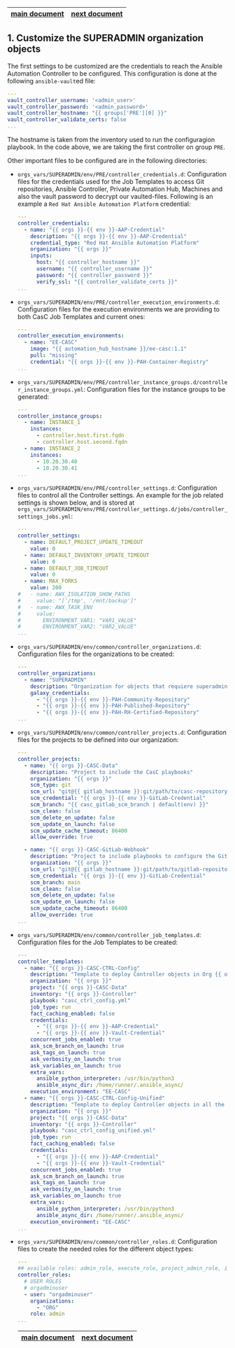 | [main document][main_doc] | [next document][step_2] |
|:--:|:--:|

## 1. Customize the SUPERADMIN organization objects

The first settings to be customized are the credentials to reach the Ansible Automation Controller to be configured. This configuration is done at the following `ansible-vault`ed file:

```yaml
---
vault_controller_username: '<admin_user>'
vault_controller_password: '<admin_password>'
vault_controller_hostname: "{{ groups['PRE'][0] }}"
vault_controller_validate_certs: false
...
```

The hostname is taken from the inventory used to run the configuragion playbook. In the code above, we are taking the first controller on group `PRE`.

Other important files to be configured are in the following directories:

* `orgs_vars/SUPERADMIN/env/PRE/controller_credentials.d`: Configuration files for the credentials used for the Job Templates to access Git repositories, Ansible Controller, Private Automation Hub, Machines and also the vault password to decrypt our vaulted-files. Following is an example a `Red Hat Ansible Automation Platform` credential:
  ```yaml
  ---
  controller_credentials:
    - name: "{{ orgs }}-{{ env }}-AAP-Credential"
      description: "{{ orgs }}-{{ env }}-AAP-Credential"
      credential_type: "Red Hat Ansible Automation Platform"
      organization: "{{ orgs }}"
      inputs:
        host: "{{ controller_hostname }}"
        username: "{{ controller_username }}"
        password: "{{ controller_password }}"
        verify_ssl: "{{ controller_validate_certs }}"
  ...
  ```
* `orgs_vars/SUPERADMIN/env/PRE/controller_execution_environments.d`: Configuration files for the execution environments we are providing to both CasC Job Templates and current ones:
  ```yaml
  ---
  controller_execution_environments:
    - name: "EE-CASC"
      image: "{{ automation_hub_hostname }}/ee-casc:1.1"
      pull: "missing"
      credential: "{{ orgs }}-{{ env }}-PAH-Container-Registry"
  ...
  ```
* `orgs_vars/SUPERADMIN/env/PRE/controller_instance_groups.d/controller_instance_groups.yml`: Configuration files for the instance groups to be generated:
  ```yaml
  ---
  controller_instance_groups:
    - name: INSTANCE_1
      instances:
        - controller.host.first.fqdn
        - controller.host.second.fqdn
    - name: INSTANCE_2
      instances:
        - 10.20.30.40
        - 10.20.30.41
  ...
  ```
* `orgs_vars/SUPERADMIN/env/PRE/controller_settings.d`: Configuration files to control all the Controller settings. An example for the job related settings is shown below, and is stored at `orgs_vars/SUPERADMIN/env/PRE/controller_settings.d/jobs/controller_settings_jobs.yml`:
  ```yaml
  ---
  controller_settings:
    - name: DEFAULT_PROJECT_UPDATE_TIMEOUT
      value: 0
    - name: DEFAULT_INVENTORY_UPDATE_TIMEOUT
      value: 0
    - name: DEFAULT_JOB_TIMEOUT
      value: 0
    - name: MAX_FORKS
      value: 200
  #   - name: AWX_ISOLATION_SHOW_PATHS
  #     value: "['/tmp', '/mnt/backup']"
  #   - name: AWX_TASK_ENV
  #     value:
  #       ENVIRONMENT_VAR1: "VAR1_VALUE"
  #       ENVIRONMENT_VAR2: "VAR2_VALUE"
  ...
  ```
* `orgs_vars/SUPERADMIN/env/common/controller_organizations.d`: Configuration files for the organizations to be created:
  ```yaml
  ---
  controller_organizations:
    - name: "SUPERADMIN"
      description: "Organization for objects that requiere superadmin powers"
      galaxy_credentials:
        - "{{ orgs }}-{{ env }}-PAH-Community-Repository"
        - "{{ orgs }}-{{ env }}-PAH-Published-Repository"
        - "{{ orgs }}-{{ env }}-PAH-RH-Certified-Repository"
  ...
  ```
* `orgs_vars/SUPERADMIN/env/common/controller_projects.d`: Configuration files for the projects to be defined into our organization:
  ```yaml
  ---
  controller_projects:
    - name: "{{ orgs }}-CASC-Data"
      description: "Project to include the CasC playbooks"
      organization: "{{ orgs }}"
      scm_type: git
      scm_url: "git@{{ gitlab_hostname }}:git/path/to/casc-repository.git"
      scm_credential: "{{ orgs }}-{{ env }}-GitLab-Credential"
      scm_branch: "{{ casc_gitlab_scm_branch | default(env) }}"
      scm_clean: false
      scm_delete_on_update: false
      scm_update_on_launch: false
      scm_update_cache_timeout: 86400
      allow_override: true

    - name: "{{ orgs }}-CASC-GitLab-Webhook"
      description: "Project to include playbooks to configure the GitLab Webhooks for the CasC to be able to run"
      organization: "{{ orgs }}"
      scm_url: "git@{{ gitlab_hostname }}:git/path/to/gitlab-repository.git"
      scm_credential: "{{ orgs }}-{{ env }}-GitLab-Credential"
      scm_branch: main
      scm_clean: false
      scm_delete_on_update: false
      scm_update_on_launch: false
      scm_update_cache_timeout: 86400
      allow_override: true
  ...
  ```
* `orgs_vars/SUPERADMIN/env/common/controller_job_templates.d`: Configuration files for the Job Templates to be created:
  ```yaml
  ---
  controller_templates:
    - name: "{{ orgs }}-CASC-CTRL-Config"
      description: "Template to deploy Controller objects in Org {{ orgs }}"
      organization: "{{ orgs }}"
      project: "{{ orgs }}-CASC-Data"
      inventory: "{{ orgs }}-Controller"
      playbook: "casc_ctrl_config.yml"
      job_type: run
      fact_caching_enabled: false
      credentials:
        - "{{ orgs }}-{{ env }}-AAP-Credential"
        - "{{ orgs }}-{{ env }}-Vault-Credential"
      concurrent_jobs_enabled: true
      ask_scm_branch_on_launch: true
      ask_tags_on_launch: true
      ask_verbosity_on_launch: true
      ask_variables_on_launch: true
      extra_vars:
        ansible_python_interpreter: /usr/bin/python3
        ansible_async_dir: /home/runner/.ansible_async/
      execution_environment: "EE-CASC"
    - name: "{{ orgs }}-CASC-CTRL-Config-Unified"
      description: "Template to deploy Controller objects in all the other Orgs"
      organization: "{{ orgs }}"
      project: "{{ orgs }}-CASC-Data"
      inventory: "{{ orgs }}-Controller"
      playbook: "casc_ctrl_config_unified.yml"
      job_type: run
      fact_caching_enabled: false
      credentials:
        - "{{ orgs }}-{{ env }}-AAP-Credential"
        - "{{ orgs }}-{{ env }}-Vault-Credential"
      concurrent_jobs_enabled: true
      ask_scm_branch_on_launch: true
      ask_tags_on_launch: true
      ask_verbosity_on_launch: true
      ask_variables_on_launch: true
      extra_vars:
        ansible_python_interpreter: /usr/bin/python3
        ansible_async_dir: /home/runner/.ansible_async/
      execution_environment: "EE-CASC"
  ...
  ```
* `orgs_vars/SUPERADMIN/env/common/controller_roles.d`: Configuration files to create the needed roles for the different object types:
  ```yaml
  ---
  ## available roles: admin_role, execute_role, project_admin_role, inventory_admin_role, credential_admin_role, workflow_admin_role, notification_admin_role, job_template_admin_role, execution_environment_admin_role, auditor_role, member_role, read_role, approval_role
  controller_roles:
    # USER ROLES
    # orgadminuser
    - user: "orgadminuser"
      organizations:
        - "ORG"
      role: admin
  ...
  ```

  | [main document][main_doc] | [next document][step_2] |
  |:--:|:--:|

[main_doc]: README.md
[step_2]: README_step_2.md